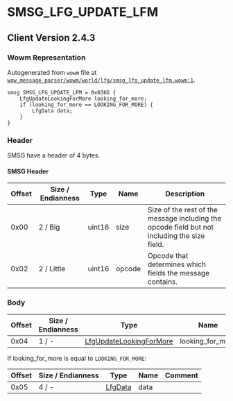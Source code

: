 # SMSG_LFG_UPDATE_LFM

## Client Version 2.4.3

### Wowm Representation

Autogenerated from `wowm` file at [`wow_message_parser/wowm/world/lfg/smsg_lfg_update_lfm.wowm:1`](https://github.com/gtker/wow_messages/tree/main/wow_message_parser/wowm/world/lfg/smsg_lfg_update_lfm.wowm#L1).
```rust,ignore
smsg SMSG_LFG_UPDATE_LFM = 0x036D {
    LfgUpdateLookingForMore looking_for_more;
    if (looking_for_more == LOOKING_FOR_MORE) {
        LfgData data;
    }
}
```
### Header

SMSG have a header of 4 bytes.

#### SMSG Header

| Offset | Size / Endianness | Type   | Name   | Description |
| ------ | ----------------- | ------ | ------ | ----------- |
| 0x00   | 2 / Big           | uint16 | size   | Size of the rest of the message including the opcode field but not including the size field.|
| 0x02   | 2 / Little        | uint16 | opcode | Opcode that determines which fields the message contains.|

### Body

| Offset | Size / Endianness | Type | Name | Comment |
| ------ | ----------------- | ---- | ---- | ------- |
| 0x04 | 1 / - | [LfgUpdateLookingForMore](lfgupdatelookingformore.md) | looking_for_more |  |

If looking_for_more is equal to `LOOKING_FOR_MORE`:

| Offset | Size / Endianness | Type | Name | Comment |
| ------ | ----------------- | ---- | ---- | ------- |
| 0x05 | 4 / - | [LfgData](lfgdata.md) | data |  |

